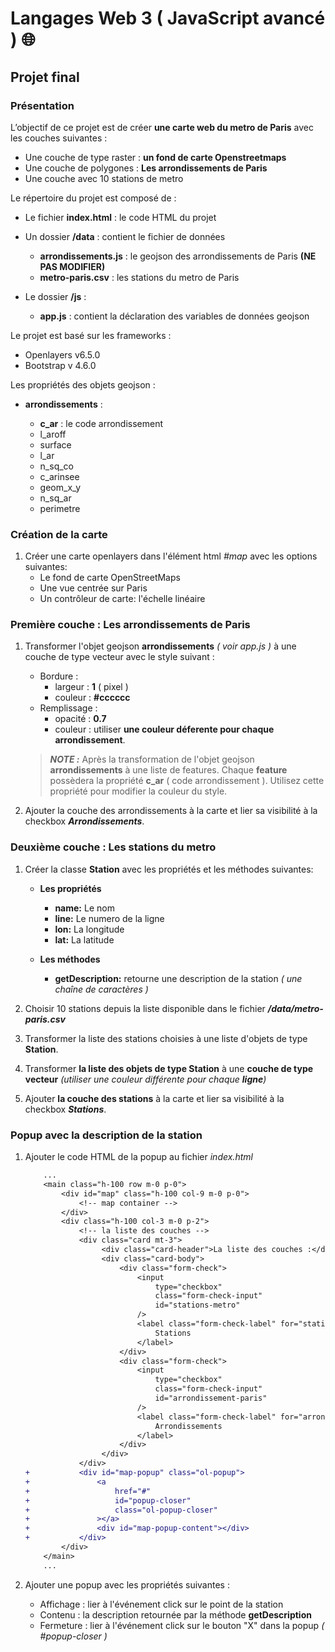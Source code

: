 # **Langages Web 3 ( JavaScript avancé )** 🌐

## **Projet final**

### Présentation

L’objectif de ce projet est de créer **une carte web du metro de Paris** avec les couches suivantes :

- Une couche de type raster : **un fond de carte Openstreetmaps**
- Une couche de polygones : **Les arrondissements de Paris**
- Une couche avec 10 stations de metro

Le répertoire du projet est composé de :

- Le fichier **index.html** : le code HTML du projet
- Un dossier **/data** : contient le fichier de données

  - **arrondissements.js** : le geojson des arrondissements de Paris **(NE PAS MODIFIER)**
  - **metro-paris.csv** : les stations du metro de Paris

- Le dossier **/js** :

  - **app.js** : contient la déclaration des variables de données geojson

Le projet est basé sur les frameworks :

- Openlayers v6.5.0
- Bootstrap v 4.6.0

Les propriétés des objets geojson :

- **arrondissements** :

  - **c_ar** : le code arrondissement
  - l_aroff
  - surface
  - l_ar
  - n_sq_co
  - c_arinsee
  - geom_x_y
  - n_sq_ar
  - perimetre

### Création de la carte

1. Créer une carte openlayers dans l'élément html _#map_ avec les options suivantes:
   - Le fond de carte OpenStreetMaps
   - Une vue centrée sur Paris
   - Un contrôleur de carte: l'échelle linéaire

### Première couche : Les arrondissements de Paris

1. Transformer l'objet geojson **arrondissements** _( voir app.js )_ à une couche de type vecteur avec le style suivant :

   - Bordure :
     - largeur : **1** ( pixel )
     - couleur : **#cccccc**
   - Remplissage :
     - opacité : **0.7**
     - couleur : utiliser **une couleur déferente pour chaque arrondissement**.

   > **_NOTE :_** Après la transformation de l'objet geojson **arrondissements** à une liste de features. Chaque **feature** possèdera la propriété **c_ar** ( code arrondissement ). Utilisez cette propriété pour modifier la couleur du style.

2. Ajouter la couche des arrondissements à la carte et lier sa visibilité à la checkbox **_Arrondissements_**.

### Deuxième couche : Les stations du metro

1. Créer la classe **Station** avec les propriétés et les méthodes suivantes:

   - **Les propriétés**

     - **name:** Le nom
     - **line:** Le numero de la ligne
     - **lon:** La longitude
     - **lat:** La latitude

   - **Les méthodes**
     - **getDescription:** retourne une description de la station _( une chaîne de caractères )_

2. Choisir 10 stations depuis la liste disponible dans le fichier **_/data/metro-paris.csv_**

3. Transformer la liste des stations choisies à une liste d'objets de type **Station**.

4. Transformer **la liste des objets de type Station** à une **couche de type vecteur** _(utiliser une couleur différente pour chaque **ligne**)_

5. Ajouter **la couche des stations** à la carte et lier sa visibilité à la checkbox **_Stations_**.

### Popup avec la description de la station

1. Ajouter le code HTML de la popup au fichier _index.html_

   ```diff
       ...
       <main class="h-100 row m-0 p-0">
           <div id="map" class="h-100 col-9 m-0 p-0">
               <!-- map container -->
           </div>
           <div class="h-100 col-3 m-0 p-2">
               <!-- la liste des couches -->
               <div class="card mt-3">
                    <div class="card-header">La liste des couches :</div>
                    <div class="card-body">
                        <div class="form-check">
                            <input
                                type="checkbox"
                                class="form-check-input"
                                id="stations-metro"
                            />
                            <label class="form-check-label" for="stations-metro">
                                Stations
                            </label>
                        </div>
                        <div class="form-check">
                            <input
                                type="checkbox"
                                class="form-check-input"
                                id="arrondissement-paris"
                            />
                            <label class="form-check-label" for="arrondissement-paris">
                                Arrondissements
                            </label>
                        </div>
                    </div>
               </div>
   +           <div id="map-popup" class="ol-popup">
   +               <a
   +                   href="#"
   +                   id="popup-closer"
   +                   class="ol-popup-closer"
   +               ></a>
   +               <div id="map-popup-content"></div>
   +           </div>
           </div>
       </main>
       ...
   ```

2. Ajouter une popup avec les propriétés suivantes :
   - Affichage : lier à l'événement click sur le point de la station
   - Contenu : la description retournée par la méthode **getDescription**
   - Fermeture : lier à l'événement click sur le bouton "X" dans la popup _( #popup-closer )_
